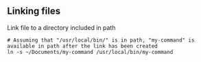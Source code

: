 ## Linking files

Link file to a directory included in path
```shell
# Assuming that "/usr/local/bin/" is in path, "my-command" is available in path after the link has been created
ln -s ~/Documents/my-command /usr/local/bin/my-command
```